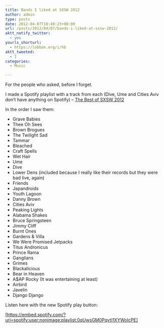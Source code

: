 ```yaml
---
title: Bands I liked at SXSW 2012
author: admin
type: posts
date: 2012-04-07T10:49:23+00:00
url: /posts/2012/04/07/bands-i-liked-at-sxsw-2012/
aktt_notify_twitter:
  - yes
yourls_shorturl:
  - https://lobban.org/i/hb
aktt_tweeted:
  - 1
categories:
  - Music

---
```

For the people who asked, before I forget.

I made a Spotify playlist with a track from each (Dive, Ume and Cities Aviv don&#8217;t have anything on Spotify) &#8211; [The Best of SXSW 2012][1]

In the order I saw them:

  * Grave Babies
  * Thee Oh Sees
  * Brown Brogues
  * The Twilight Sad
  * Tammar
  * Bleached
  * Craft Spells
  * Wet Hair
  * Ume
  * Dive
  * Lower Dens (included because I really like their records but they were bad live, again)
  * Friends
  * Japandroids
  * Youth Lagoon
  * Danny Brown
  * Cities Aviv
  * Peaking Lights
  * Alabama Shakes
  * Bruce Springsteen
  * Jimmy Cliff
  * Burnt Ones
  * Gardens & Villa
  * We Were Promised Jetpacks
  * Titus Andronicus
  * Prince Rama
  * Ganglians
  * Grimes
  * Blackalicious
  * Bear in Heaven
  * A$AP Rocky (It was entertaining at least)
  * Airbird
  * Javelin
  * Django Django

Listen here with the new Spotify play button:

[https://embed.spotify.com/?uri=spotify:user:nonimage:playlist:0qUwsGM0PqvtI1XYWoIcPE]

 [1]: http://open.spotify.com/user/nonimage/playlist/0qUwsGM0PqvtI1XYWoIcPE "The Best of SXSW 2012 playlist on Spotify"